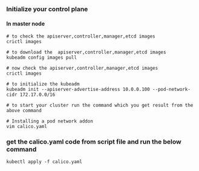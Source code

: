 ### Initialize your control plane

#### In master node

```
# to check the apiserver,controller,manager,etcd images
crictl images

# to download the  apiserver,controller,manager,etcd images
kubeadm config images pull

# now check the apiserver,controller,manager,etcd images
crictl images

# to initialize the kubeadm
kubeadm init --apiserver-advertise-address 10.0.0.100 --pod-network-cidr 172.17.0.0/16

# to start your cluster run the command which you get result from the above command

# Installing a pod network addon
vim calico.yaml
```
### get the calico.yaml code from script file and run the below command
```
kubectl apply -f calico.yaml
````

